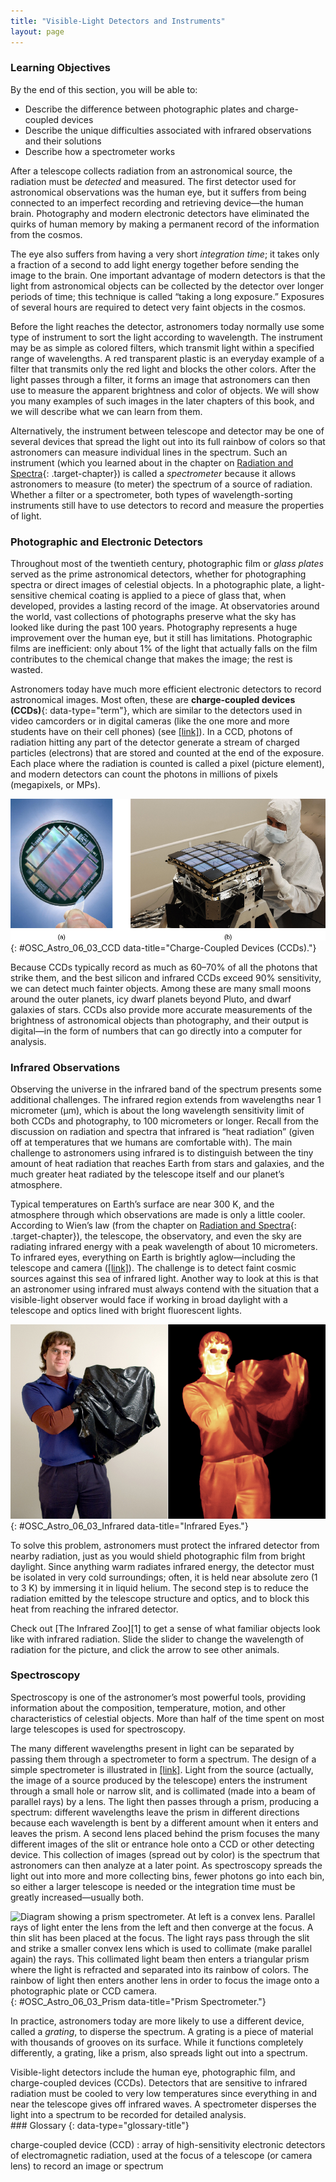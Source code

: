 ```yaml
---
title: "Visible-Light Detectors and Instruments"
layout: page
---
```



### Learning Objectives

By the end of this section, you will be able to:

* Describe the difference between photographic plates and charge-coupled devices
* Describe the unique difficulties associated with infrared observations and their solutions
* Describe how a spectrometer works

After a telescope collects radiation from an astronomical source, the radiation must be *detected* and measured. The first detector used for astronomical observations was the human eye, but it suffers from being connected to an imperfect recording and retrieving device—the human brain. Photography and modern electronic detectors have eliminated the quirks of human memory by making a permanent record of the information from the cosmos.

The eye also suffers from having a very short *integration time*; it takes only a fraction of a second to add light energy together before sending the image to the brain. One important advantage of modern detectors is that the light from astronomical objects can be collected by the detector over longer periods of time; this technique is called “taking a long exposure.” Exposures of several hours are required to detect very faint objects in the cosmos.

Before the light reaches the detector, astronomers today normally use some type of instrument to sort the light according to wavelength. The instrument may be as simple as colored filters, which transmit light within a specified range of wavelengths. A red transparent plastic is an everyday example of a filter that transmits only the red light and blocks the other colors. After the light passes through a filter, it forms an image that astronomers can then use to measure the apparent brightness and color of objects. We will show you many examples of such images in the later chapters of this book, and we will describe what we can learn from them.

Alternatively, the instrument between telescope and detector may be one of several devices that spread the light out into its full rainbow of colors so that astronomers can measure individual lines in the spectrum. Such an instrument (which you learned about in the chapter on [Radiation and Spectra](/m59791){: .target-chapter}) is called a *spectrometer* because it allows astronomers to measure (to meter) the spectrum of a source of radiation. Whether a filter or a spectrometer, both types of wavelength-sorting instruments still have to use detectors to record and measure the properties of light.

### Photographic and Electronic Detectors

Throughout most of the twentieth century, photographic film or *glass plates* served as the prime astronomical detectors, whether for photographing spectra or direct images of celestial objects. In a photographic plate, a light-sensitive chemical coating is applied to a piece of glass that, when developed, provides a lasting record of the image. At observatories around the world, vast collections of photographs preserve what the sky has looked like during the past 100 years. Photography represents a huge improvement over the human eye, but it still has limitations. Photographic films are inefficient: only about 1% of the light that actually falls on the film contributes to the chemical change that makes the image; the rest is wasted.

Astronomers today have much more efficient electronic detectors to record astronomical images. Most often, these are **charge-coupled devices (CCDs)**{: data-type="term"}, which are similar to the detectors used in video camcorders or in digital cameras (like the one more and more students have on their cell phones) (see [\[link\]](#OSC_Astro_06_03_CCD)). In a CCD, photons of radiation hitting any part of the detector generate a stream of charged particles (electrons) that are stored and counted at the end of the exposure. Each place where the radiation is counted is called a pixel (picture element), and modern detectors can count the photons in millions of pixels (megapixels, or MPs).

 ![(a) A photograph shows a hand holding a technical device in tweezers; the device has flat metallic-appearing rectangles with colorful images. (b) A photograph shows a technician touching and observing a square object with 21 metallic-appearing squares.](../resources/OSC_Astro_06_03_CCD.jpg "(a) This CCD is a mere 300-micrometers thick (thinner than a human hair) yet holds more than 21 million pixels. (b) This matrix of 42 CCDs serves   the Kepler telescope. (credit a: modification of work by US Department of Energy; credit b: modification of work by NASA and Ball Aerospace)"){: #OSC_Astro_06_03_CCD data-title="Charge-Coupled Devices (CCDs)."}

Because CCDs typically record as much as 60–70% of all the photons that strike them, and the best silicon and infrared CCDs exceed 90% sensitivity, we can detect much fainter objects. Among these are many small moons around the outer planets, icy dwarf planets beyond Pluto, and dwarf galaxies of stars. CCDs also provide more accurate measurements of the brightness of astronomical objects than photography, and their output is digital—in the form of numbers that can go directly into a computer for analysis.

### Infrared Observations

Observing the universe in the infrared band of the spectrum presents some additional challenges. The infrared region extends from wavelengths near 1 micrometer (µm), which is about the long wavelength sensitivity limit of both CCDs and photography, to 100 micrometers or longer. Recall from the discussion on radiation and spectra that infrared is “heat radiation” (given off at temperatures that we humans are comfortable with). The main challenge to astronomers using infrared is to distinguish between the tiny amount of heat radiation that reaches Earth from stars and galaxies, and the much greater heat radiated by the telescope itself and our planet’s atmosphere.

Typical temperatures on Earth’s surface are near 300 K, and the atmosphere through which observations are made is only a little cooler. According to Wien’s law (from the chapter on [Radiation and Spectra](/m59791){: .target-chapter}), the telescope, the observatory, and even the sky are radiating infrared energy with a peak wavelength of about 10 micrometers. To infrared eyes, everything on Earth is brightly aglow—including the telescope and camera ([\[link\]](#OSC_Astro_06_03_Infrared)). The challenge is to detect faint cosmic sources against this sea of infrared light. Another way to look at this is that an astronomer using infrared must always contend with the situation that a visible-light observer would face if working in broad daylight with a telescope and optics lined with bright fluorescent lights.

 ![Two side-by-side photographs show a person with a black plastic bag covering his hands. The left-image is visible light and only the plastic bag can be seen over the hands; the right image is infrared and the hand and fingers are easily visible although covered by visible-light-blocking plastic.](../resources/OSC_Astro_06_03_Infrared.jpg "Infrared waves can penetrate places in the universe from which light is blocked, as shown in this infrared image where the plastic bag blocks visible light but not infrared. (credit: NASA/JPL-Caltech/R. Hurt (SSC))"){: #OSC_Astro_06_03_Infrared data-title="Infrared Eyes."}

To solve this problem, astronomers must protect the infrared detector from nearby radiation, just as you would shield photographic film from bright daylight. Since anything warm radiates infrared energy, the detector must be isolated in very cold surroundings; often, it is held near absolute zero (1 to 3 K) by immersing it in liquid helium. The second step is to reduce the radiation emitted by the telescope structure and optics, and to block this heat from reaching the infrared detector.

<div data-type="note" class="astronomy link-to-learning" markdown="1">
Check out [The Infrared Zoo][1] to get a sense of what familiar objects look like with infrared radiation. Slide the slider to change the wavelength of radiation for the picture, and click the arrow to see other animals.

</div>

### Spectroscopy

Spectroscopy is one of the astronomer’s most powerful tools, providing information about the composition, temperature, motion, and other characteristics of celestial objects. More than half of the time spent on most large telescopes is used for spectroscopy.

The many different wavelengths present in light can be separated by passing them through a spectrometer to form a spectrum. The design of a simple spectrometer is illustrated in [\[link\]](#OSC_Astro_06_03_Prism). Light from the source (actually, the image of a source produced by the telescope) enters the instrument through a small hole or narrow slit, and is collimated (made into a beam of parallel rays) by a lens. The light then passes through a prism, producing a spectrum: different wavelengths leave the prism in different directions because each wavelength is bent by a different amount when it enters and leaves the prism. A second lens placed behind the prism focuses the many different images of the slit or entrance hole onto a CCD or other detecting device. This collection of images (spread out by color) is the spectrum that astronomers can then analyze at a later point. As spectroscopy spreads the light out into more and more collecting bins, fewer photons go into each bin, so either a larger telescope is needed or the integration time must be greatly increased—usually both.

 ![Diagram showing a prism spectrometer. At left is a convex lens. Parallel rays of light enter the lens from the left and then converge at the focus. A thin slit has been placed at the focus. The light rays pass through the slit and strike a smaller convex lens which is used to collimate (make parallel again) the rays. This collimated light beam then enters a triangular prism where the light is refracted and separated into its rainbow of colors. The rainbow of light then enters another lens in order to focus the image onto a photographic plate or CCD camera.](../resources/OSC_Astro_06_03_Prism.jpg "The light from the telescope is focused on a slit. A prism (or grating) disperses the light into a spectrum, which is then photographed or recorded electronically."){: #OSC_Astro_06_03_Prism data-title="Prism Spectrometer."}

In practice, astronomers today are more likely to use a different device, called a *grating*, to disperse the spectrum. A grating is a piece of material with thousands of grooves on its surface. While it functions completely differently, a grating, like a prism, also spreads light out into a spectrum.

<section data-depth="1" class="summary" markdown="1">
Visible-light detectors include the human eye, photographic film, and charge-coupled devices (CCDs). Detectors that are sensitive to infrared radiation must be cooled to very low temperatures since everything in and near the telescope gives off infrared waves. A spectrometer disperses the light into a spectrum to be recorded for detailed analysis.

</section>

<div data-type="glossary" markdown="1">
### Glossary
{: data-type="glossary-title"}

charge-coupled device (CCD)
: array of high-sensitivity electronic detectors of electromagnetic radiation, used at the focus of a telescope (or camera lens) to record an image or spectrum

</div>



[1]: https://openstaxcollege.org/l/30IFZoo
